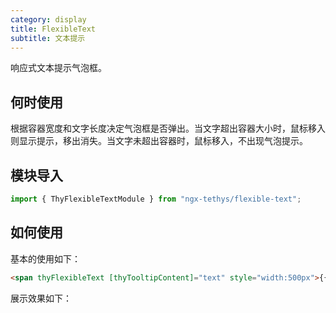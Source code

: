 ```yaml
---
category: display
title: FlexibleText
subtitle: 文本提示
---
```


<alert>响应式文本提示气泡框。</alert>

## 何时使用

根据容器宽度和文字长度决定气泡框是否弹出。当文字超出容器大小时，鼠标移入则显示提示，移出消失。当文字未超出容器时，鼠标移入，不出现气泡提示。

## 模块导入
```ts
import { ThyFlexibleTextModule } from "ngx-tethys/flexible-text";
```

## 如何使用
基本的使用如下：
```html
<span thyFlexibleText [thyTooltipContent]="text" style="width:500px">{{ text }}</span>
```
展示效果如下：
<example name="thy-flexible-text-basic-example" />

